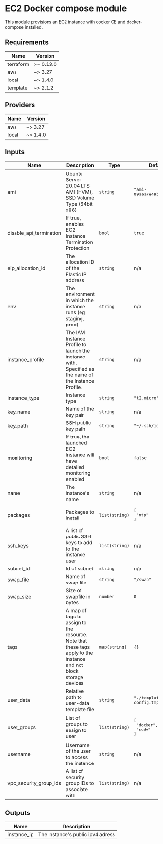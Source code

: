 # EC2 Docker compose module

This module provisions an EC2 instance with docker CE and docker-compose installed.

<!-- BEGINNING OF PRE-COMMIT-TERRAFORM DOCS HOOK -->
## Requirements

| Name | Version |
|------|---------|
| terraform | >= 0.13.0 |
| aws | ~> 3.27 |
| local | ~> 1.4.0 |
| template | ~> 2.1.2 |

## Providers

| Name | Version |
|------|---------|
| aws | ~> 3.27 |
| local | ~> 1.4.0 |

## Inputs

| Name | Description | Type | Default | Required |
|------|-------------|------|---------|:--------:|
| ami | Ubuntu Server 20.04 LTS AMI (HVM), SSD Volume Type (64bit x86) | `string` | `"ami-09a6a7e49bd29554b"` | no |
| disable\_api\_termination | If true, enables EC2 Instance Termination Protection | `bool` | `true` | no |
| eip\_allocation\_id | The allocation ID of the Elastic IP address | `string` | n/a | yes |
| env | The environment in which the instance runs (eg staging, prod) | `string` | n/a | yes |
| instance\_profile | The IAM Instance Profile to launch the instance with. Specified as the name of the Instance Profile. | `string` | n/a | yes |
| instance\_type | Instance type | `string` | `"t2.micro"` | no |
| key\_name | Name of the key pair | `string` | n/a | yes |
| key\_path | SSH public key path | `string` | `"~/.ssh/id_rsa.pub"` | no |
| monitoring | If true, the launched EC2 instance will have detailed monitoring enabled | `bool` | `false` | no |
| name | The instance's name | `string` | n/a | yes |
| packages | Packages to install | `list(string)` | <pre>[<br>  "ntp"<br>]</pre> | no |
| ssh\_keys | A list of public SSH keys to add to the instance user | `list(string)` | n/a | yes |
| subnet\_id | Id of subnet | `string` | n/a | yes |
| swap\_file | Name of swap file | `string` | `"/swap"` | no |
| swap\_size | Size of swapfile in bytes | `number` | `0` | no |
| tags | A map of tags to assign to the resource. Note that these tags apply to the instance and not block storage devices | `map(string)` | `{}` | no |
| user\_data | Relative path to user-data template file | `string` | `"./templates/cloud-config.tmpl"` | no |
| user\_groups | List of groups to assign to user | `list(string)` | <pre>[<br>  "docker",<br>  "sudo"<br>]</pre> | no |
| username | Username of the user to access the instance | `string` | n/a | yes |
| vpc\_security\_group\_ids | A list of security group IDs to associate with | `list(string)` | n/a | yes |

## Outputs

| Name | Description |
|------|-------------|
| instance\_ip | The instance's public ipv4 adress |

<!-- END OF PRE-COMMIT-TERRAFORM DOCS HOOK -->